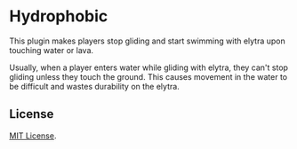 # Hydrophobic

This plugin makes players stop gliding and start swimming with elytra upon touching water or lava.

Usually, when a player enters water while gliding with elytra, they can't stop gliding unless they touch the ground. This causes movement in the water to be difficult and wastes durability on the elytra.

## License

[MIT License](LICENSE).
